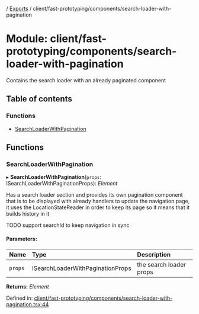 [](../README.md) / [Exports](../modules.md) / client/fast-prototyping/components/search-loader-with-pagination

# Module: client/fast-prototyping/components/search-loader-with-pagination

Contains the search loader with an already paginated component

## Table of contents

### Functions

- [SearchLoaderWithPagination](client_fast_prototyping_components_search_loader_with_pagination.md#searchloaderwithpagination)

## Functions

### SearchLoaderWithPagination

▸ **SearchLoaderWithPagination**(`props`: ISearchLoaderWithPaginationProps): *Element*

Has a search loader section and provides its own pagination component that is to be displayed with
already handlers to update the navigation page, it uses the LocationStateReader in order to keep its
page so it means that it builds history in it

TODO support searchId to keep navigation in sync

#### Parameters:

Name | Type | Description |
:------ | :------ | :------ |
`props` | ISearchLoaderWithPaginationProps | the search loader props    |

**Returns:** *Element*

Defined in: [client/fast-prototyping/components/search-loader-with-pagination.tsx:44](https://github.com/onzag/itemize/blob/28218320/client/fast-prototyping/components/search-loader-with-pagination.tsx#L44)

